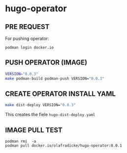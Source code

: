 hugo-operator
=============

PRE REQUEST
-----------

For pushing operator:

```
podman login docker.io
```


PUSH OPERATOR (IMAGE)
---------------------

```bash
VERSION="0.0.3"
make podman-build podman-push VERSION="0.0.3"
```

CREATE OPERATOR INSTALL YAML
----------------------------

```bash
make dist-deploy VERSION="0.0.3"
```

This creates the fiele `hugo-dist-deploy.yaml`

IMAGE PULL TEST
---------------

```
podman rmi  -a
podman pull docker.io/olafradicke/hugo-operator:0.0.1
```